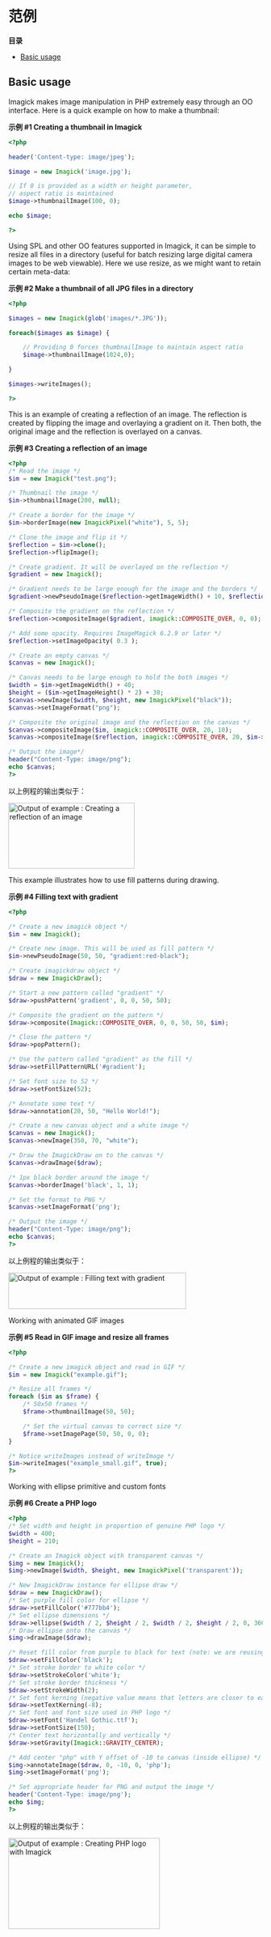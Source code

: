 范例
====

**目录**

-   [Basic usage](/imagick/examples.html#Basic%20usage)

Basic usage
-----------

Imagick makes image manipulation in PHP extremely easy through an OO
interface. Here is a quick example on how to make a thumbnail:

**示例 \#1 Creating a thumbnail in Imagick**

``` php
<?php

header('Content-type: image/jpeg');

$image = new Imagick('image.jpg');

// If 0 is provided as a width or height parameter,
// aspect ratio is maintained
$image->thumbnailImage(100, 0);

echo $image;

?>
```

Using SPL and other OO features supported in Imagick, it can be simple
to resize all files in a directory (useful for batch resizing large
digital camera images to be web viewable). Here we use resize, as we
might want to retain certain meta-data:

**示例 \#2 Make a thumbnail of all JPG files in a directory**

``` php
<?php

$images = new Imagick(glob('images/*.JPG'));

foreach($images as $image) {

    // Providing 0 forces thumbnailImage to maintain aspect ratio
    $image->thumbnailImage(1024,0);

}

$images->writeImages();

?>
```

This is an example of creating a reflection of an image. The reflection
is created by flipping the image and overlaying a gradient on it. Then
both, the original image and the reflection is overlayed on a canvas.

**示例 \#3 Creating a reflection of an image**

``` php
<?php
/* Read the image */
$im = new Imagick("test.png");

/* Thumbnail the image */
$im->thumbnailImage(200, null);

/* Create a border for the image */
$im->borderImage(new ImagickPixel("white"), 5, 5);

/* Clone the image and flip it */
$reflection = $im->clone();
$reflection->flipImage();

/* Create gradient. It will be overlayed on the reflection */
$gradient = new Imagick();

/* Gradient needs to be large enough for the image and the borders */
$gradient->newPseudoImage($reflection->getImageWidth() + 10, $reflection->getImageHeight() + 10, "gradient:transparent-black");

/* Composite the gradient on the reflection */
$reflection->compositeImage($gradient, imagick::COMPOSITE_OVER, 0, 0);

/* Add some opacity. Requires ImageMagick 6.2.9 or later */
$reflection->setImageOpacity( 0.3 );

/* Create an empty canvas */
$canvas = new Imagick();

/* Canvas needs to be large enough to hold the both images */
$width = $im->getImageWidth() + 40;
$height = ($im->getImageHeight() * 2) + 30;
$canvas->newImage($width, $height, new ImagickPixel("black"));
$canvas->setImageFormat("png");

/* Composite the original image and the reflection on the canvas */
$canvas->compositeImage($im, imagick::COMPOSITE_OVER, 20, 10);
$canvas->compositeImage($reflection, imagick::COMPOSITE_OVER, 20, $im->getImageHeight() + 10);

/* Output the image*/
header("Content-Type: image/png");
echo $canvas;
?>
```

以上例程的输出类似于：

<img src="images/c0d23d2d6769e53e24a1b3136c064577-hello_world_reflection.png" width="250" height="130" alt="Output of example : Creating a reflection of an image" />

This example illustrates how to use fill patterns during drawing.

**示例 \#4 Filling text with gradient**

``` php
<?php

/* Create a new imagick object */
$im = new Imagick();

/* Create new image. This will be used as fill pattern */
$im->newPseudoImage(50, 50, "gradient:red-black");

/* Create imagickdraw object */
$draw = new ImagickDraw();

/* Start a new pattern called "gradient" */
$draw->pushPattern('gradient', 0, 0, 50, 50);

/* Composite the gradient on the pattern */
$draw->composite(Imagick::COMPOSITE_OVER, 0, 0, 50, 50, $im);

/* Close the pattern */
$draw->popPattern();

/* Use the pattern called "gradient" as the fill */
$draw->setFillPatternURL('#gradient');

/* Set font size to 52 */
$draw->setFontSize(52);

/* Annotate some text */
$draw->annotation(20, 50, "Hello World!");

/* Create a new canvas object and a white image */
$canvas = new Imagick();
$canvas->newImage(350, 70, "white");

/* Draw the ImagickDraw on to the canvas */
$canvas->drawImage($draw);

/* 1px black border around the image */
$canvas->borderImage('black', 1, 1);

/* Set the format to PNG */
$canvas->setImageFormat('png');

/* Output the image */
header("Content-Type: image/png");
echo $canvas;
?>
```

以上例程的输出类似于：

<img src="images/c0d23d2d6769e53e24a1b3136c064577-hello_world.png" width="352" height="72" alt="Output of example : Filling text with gradient" />

Working with animated GIF images

**示例 \#5 Read in GIF image and resize all frames**

``` php
<?php

/* Create a new imagick object and read in GIF */
$im = new Imagick("example.gif");

/* Resize all frames */
foreach ($im as $frame) {
    /* 50x50 frames */
    $frame->thumbnailImage(50, 50);

    /* Set the virtual canvas to correct size */
    $frame->setImagePage(50, 50, 0, 0);
}

/* Notice writeImages instead of writeImage */
$im->writeImages("example_small.gif", true);
?>
```

Working with ellipse primitive and custom fonts

**示例 \#6 Create a PHP logo**

``` php
<?php
/* Set width and height in proportion of genuine PHP logo */
$width = 400;
$height = 210;

/* Create an Imagick object with transparent canvas */
$img = new Imagick();
$img->newImage($width, $height, new ImagickPixel('transparent'));

/* New ImagickDraw instance for ellipse draw */
$draw = new ImagickDraw();
/* Set purple fill color for ellipse */
$draw->setFillColor('#777bb4');
/* Set ellipse dimensions */
$draw->ellipse($width / 2, $height / 2, $width / 2, $height / 2, 0, 360);
/* Draw ellipse onto the canvas */
$img->drawImage($draw);

/* Reset fill color from purple to black for text (note: we are reusing ImagickDraw object) */
$draw->setFillColor('black');
/* Set stroke border to white color */
$draw->setStrokeColor('white');
/* Set stroke border thickness */
$draw->setStrokeWidth(2);
/* Set font kerning (negative value means that letters are closer to each other) */
$draw->setTextKerning(-8);
/* Set font and font size used in PHP logo */
$draw->setFont('Handel Gothic.ttf');
$draw->setFontSize(150);
/* Center text horizontally and vertically */
$draw->setGravity(Imagick::GRAVITY_CENTER);

/* Add center "php" with Y offset of -10 to canvas (inside ellipse) */
$img->annotateImage($draw, 0, -10, 0, 'php');
$img->setImageFormat('png');

/* Set appropriate header for PNG and output the image */
header('Content-Type: image/png');
echo $img;
?>
```

以上例程的输出类似于：

<img src="images/c0d23d2d6769e53e24a1b3136c064577-php_logo.png" width="300" height="180" alt="Output of example : Creating PHP logo with Imagick" />
